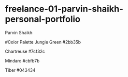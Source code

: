 # freelance-01-parvin-shaikh-personal-portfolio
 Parvin Shaikh

#Color Palette
Jungle Green
#2bb35b

Chartreuse
#7cf32c

Mindaro
#cbfb7b

Tiber
#043434
